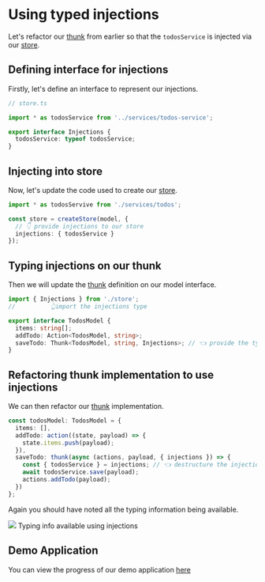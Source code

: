 # Using typed injections

Let's refactor our [thunk](/docs/api/thunk) from earlier so that the `todosService` is injected via our [store](/docs/api/store).

## Defining interface for injections

Firstly, let's define an interface to represent our injections.

```typescript
// store.ts

import * as todosService from '../services/todos-service';

export interface Injections {
  todosService: typeof todosService;
}
```

## Injecting into store

Now, let's update the code used to create our [store](/docs/api/store).

```typescript
import * as todosServive from './services/todos';

const store = createStore(model, {
  // 👇 provide injections to our store
  injections: { todosService }
});
```

## Typing injections on our thunk

Then we will update the [thunk](/docs/api/thunk) definition on our model interface.

```typescript
import { Injections } from './store';
//          👆import the injections type

export interface TodosModel {
  items: string[];
  addTodo: Action<TodosModel, string>; 
  saveTodo: Thunk<TodosModel, string, Injections>; // 👈 provide the type
}
```

## Refactoring thunk implementation to use injections

We can then refactor our [thunk](/docs/api/thunk) implementation.

```typescript
const todosModel: TodosModel = {
  items: [],
  addTodo: action((state, payload) => {
    state.items.push(payload);
  }),
  saveTodo: thunk(async (actions, payload, { injections }) => {
    const { todosService } = injections; // 👈 destructure the injections
    await todosService.save(payload);
    actions.addTodo(payload);
  })
};
```

Again you should have noted all the typing information being available.

<div class="screenshot">
  <img src="../../assets/typescript-tutorial/typed-injections-imp.png" />
  <span class="caption">Typing info available using injections</span>
</div>

## Demo Application

You can view the progress of our demo application [here](https://codesandbox.io/s/easy-peasytypescript-tutorialtyped-injections-m06gk)
